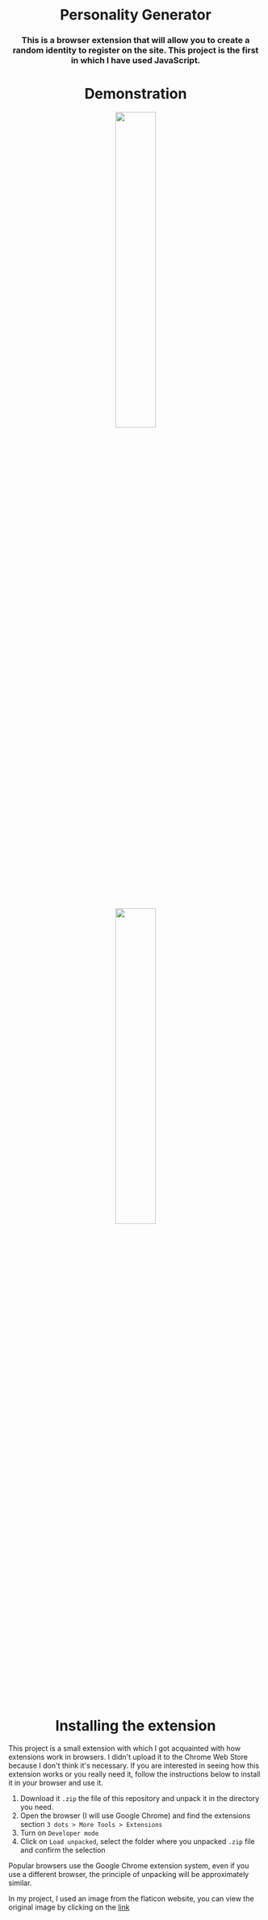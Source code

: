 <h1 align="center">Personality Generator</h1>
<h3 align="center">This is a browser extension that will allow you to create a random identity to register on the site. This project is the first in which I have used JavaScript.</h3>

<h1 align="center">Demonstration</h1>
<p align="center"><img src="https://media.discordapp.net/attachments/967792782297170062/1059473316575969300/image.png" width="40%"></p>
<p align="center"><img src="https://media.discordapp.net/attachments/967792782297170062/1059473444393209908/image.png" width="40%"></p>

<h1 align="center">Installing the extension</h1>

This project is a small extension with which I got acquainted with how extensions work in browsers. I didn't upload it to the Chrome Web Store because I don't think it's necessary. If you are interested in seeing how this extension works or you really need it, follow the instructions below to install it in your browser and use it.

1. Download it `.zip` the file of this repository and unpack it in the directory you need.
2. Open the browser (I will use Google Chrome) and find the extensions section `3 dots > More Tools > Extensions`
3. Turn on `Developer mode`
4. Click on `Load unpacked`, select the folder where you unpacked `.zip` file and confirm the selection

Popular browsers use the Google Chrome extension system, even if you use a different browser, the principle of unpacking will be approximately similar.

In my project, I used an image from the flaticon website, you can view the original image by clicking on the [link](https://www.flaticon.com/free-icons/anonymous)